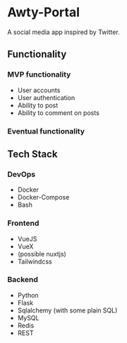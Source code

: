 # Awty-Portal

A social media app inspired by Twitter.

## Functionality

### MVP functionality

  - User accounts
  - User authentication
  - Ability to post
  - Ability to comment on posts

### Eventual functionality



## Tech Stack

### DevOps 

  - Docker
  - Docker-Compose
  - Bash
  
### Frontend
  
  - VueJS
  - VueX
  - (possible nuxtjs)
  - Tailwindcss

### Backend

  - Python
  - Flask
  - Sqlalchemy (with some plain SQL)
  - MySQL
  - Redis
  - REST

